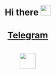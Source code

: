 <div class="nav" Max-width:100%>
  <div class="info" Height=100px Width=100px align="center">
    <h1>Hi there <img src="https://github.com/blackcater/blackcater/raw/main/images/Hi.gif" height="32"<h1>
    <h1><a href="https://t.me/iskurb" target="_blank">Telegram</a><h1>
    <img align="center" src="https://www.codewars.com/users/is.kurb/badges/large" height="50"/>
  </div>
</div>
